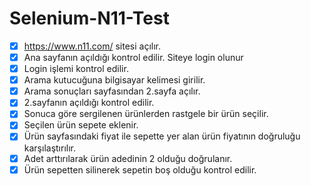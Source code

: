 # Selenium-N11-Test

- [x] https://www.n11.com/ sitesi açılır.
- [x] Ana sayfanın açıldığı kontrol edilir. Siteye login olunur
- [x] Login işlemi kontrol edilir.
- [x] Arama kutucuğuna bilgisayar kelimesi girilir.
- [x] Arama sonuçları sayfasından 2.sayfa açılır.
- [x] 2.sayfanın açıldığı kontrol edilir.
- [x] Sonuca göre sergilenen ürünlerden rastgele bir ürün seçilir.
- [x] Seçilen ürün sepete eklenir.
- [x] Ürün sayfasındaki fiyat ile sepette yer alan ürün fiyatının doğruluğu karşılaştırılır.
- [x] Adet arttırılarak ürün adedinin 2 olduğu doğrulanır.
- [x] Ürün sepetten silinerek sepetin boş olduğu kontrol edilir.
